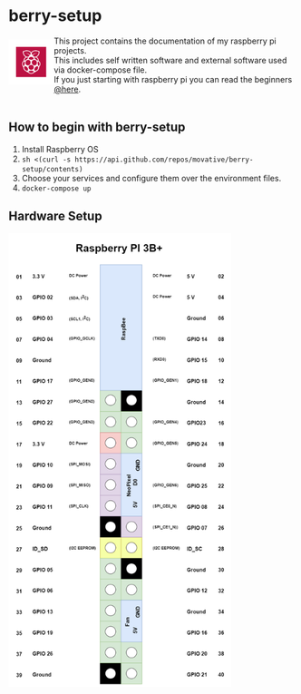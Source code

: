 # berry-setup
<img src="docs/icon.png" alt="Raspberry Icon" align="left" height="80" width="80" vspace="6"/>

This project contains the documentation of my raspberry pi projects.<br>
This includes self written software and external software used via docker-compose file.<br>
If you just starting with raspberry pi you can read the beginners [@here](https://gitlab.com/movative/raspi-setup/-/wikis/home).<br>
<br>

## How to begin with berry-setup

1. Install Raspberry OS
1. `sh <(curl -s https://api.github.com/repos/movative/berry-setup/contents)`
1. Choose your services and configure them over the environment files.
1. `docker-compose up`


## Hardware Setup
<img src="./docs/rpi-3b-my.png" height="800" />
